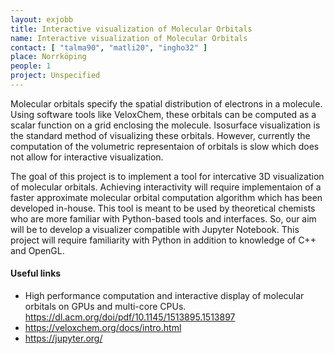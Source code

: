 ```yaml
---
layout: exjobb
title: Interactive visualization of Molecular Orbitals
name: Interactive visualization of Molecular Orbitals
contact: [ "talma90", "matli20", "ingho32" ]
place: Norrköping
people: 1
project: Unspecified
---
```


Molecular orbitals specify the spatial distribution of electrons in a molecule. 
Using software tools like VeloxChem, these orbitals can be computed as a scalar 
function on a grid enclosing the molecule. Isosurface visualization is the 
standard method of visualizing these orbitals. However, currently the computation 
of the volumetric representaion of orbitals is slow which does not allow for 
interactive visualization. 

The goal of this project is to implement a tool for intercative 3D visualization of 
molecular orbitals. Achieving interactivity will require implementaion of a faster 
approximate molecular orbital computation algorithm which has been developed in-house. 
This tool is meant to be used by theoretical chemists who are more 
familiar with Python-based tools and interfaces. So, our aim will be to develop 
a visualizer compatible with Jupyter Notebook. This project will require familiarity 
with Python in addition to knowledge of C++ and OpenGL.


#### Useful links
 - High performance computation and interactive display of molecular orbitals on 
 GPUs and multi-core CPUs. https://dl.acm.org/doi/pdf/10.1145/1513895.1513897
 - https://veloxchem.org/docs/intro.html
 - https://jupyter.org/
